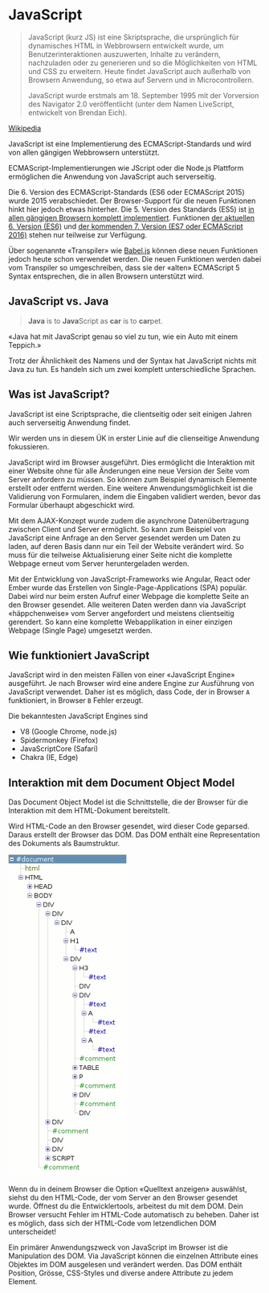 # JavaScript

> JavaScript \(kurz JS\) ist eine Skriptsprache, die ursprünglich für dynamisches HTML in Webbrowsern entwickelt wurde, um Benutzerinteraktionen auszuwerten, Inhalte zu verändern, nachzuladen oder zu generieren und so die Möglichkeiten von HTML und CSS zu erweitern. Heute findet JavaScript auch außerhalb von Browsern Anwendung, so etwa auf Servern und in Microcontrollern.
>
> JavaScript wurde erstmals am 18. September 1995 mit der Vorversion des Navigator 2.0 veröffentlicht \(unter dem Namen LiveScript, entwickelt von Brendan Eich\).

[Wikipedia](https://de.wikipedia.org/wiki/JavaScript)

JavaScript ist eine Implementierung des ECMAScript-Standards und wird von allen gängigen Webbrowsern unterstützt.

ECMAScript-Implementierungen wie JScript oder die Node.js Plattform ermöglichen die Anwendung von JavaScript auch serverseitig.

Die 6. Version des ECMAScript-Standards \(ES6 oder ECMAScript 2015\) wurde 2015 verabschiedet. Der Browser-Support für die neuen Funktionen hinkt hier jedoch etwas hinterher. Die 5. Version des Standards \(ES5\) ist [in allen gängigen Browsern komplett implementiert](https://kangax.github.io/compat-table/es5/). Funktionen [der aktuellen 6. Version \(ES6\)](https://kangax.github.io/compat-table/es6/) und [der kommenden 7. Version \(ES7 oder ECMAScript 2016\)](https://kangax.github.io/compat-table/es7/) stehen nur teilweise zur Verfügung.

Über sogenannte «Transpiler» wie [Babel.js](https://babeljs.io/) können diese neuen Funktionen jedoch heute schon verwendet werden. Die neuen Funktionen werden dabei vom Transpiler so umgeschreiben, dass sie der «alten» ECMAScript 5 Syntax entsprechen, die in allen Browsern unterstützt wird.

## JavaScript vs. Java

> **Java** is to **Java**Script as **car** is to **car**pet.

«Java hat mit JavaScript genau so viel zu tun, wie ein Auto mit einem Teppich.»

Trotz der Ähnlichkeit des Namens und der Syntax hat JavaScript nichts mit Java zu tun. Es handeln sich um zwei komplett unterschiedliche Sprachen.

## Was ist JavaScript?

JavaScript ist eine Scriptsprache, die clientseitig oder seit einigen Jahren auch serverseitig Anwendung findet.

Wir werden uns in diesem ÜK in erster Linie auf die clienseitige Anwendung fokussieren.

JavaScript wird im Browser ausgeführt. Dies ermöglicht die Interaktion mit einer Website ohne für alle Änderungen eine neue Version der Seite vom Server anfordern zu müssen. So können zum Beispiel dynamisch Elemente erstellt oder entfernt werden. Eine weitere Anwendungsmöglichkeit ist die Validierung von Formularen, indem die Eingaben validiert werden, bevor das Formular überhaupt abgeschickt wird.

Mit dem AJAX-Konzept wurde zudem die asynchrone Datenübertragung zwischen Client und Server ermöglicht. So kann zum Beispiel von JavaScript eine Anfrage an den Server gesendet werden um Daten zu laden, auf deren Basis dann nur ein Teil der Website verändert wird. So muss für die teilweise Aktualisierung einer Seite nicht die komplette Webpage erneut vom Server heruntergeladen werden.

Mit der Entwicklung von JavaScript-Frameworks wie Angular, React oder Ember wurde das Erstellen von Single-Page-Applications \(SPA\) populär. Dabei wird nur beim ersten Aufruf einer Webpage die komplette Seite an den Browser gesendet. Alle weiteren Daten werden dann via JavaScript «häppchenweise» vom Server angefordert und meistens clientseitig gerendert. So kann eine komplette Webapplikation in einer einzigen Webpage \(Single Page\) umgesetzt werden.

## Wie funktioniert JavaScript

JavaScript wird in den meisten Fällen von einer «JavaScript Engine» ausgeführt. Je nach Browser wird eine andere Engine zur Ausführung von JavaScript verwendet. Daher ist es möglich, dass Code, der in Browser `A` funktioniert, in Browser `B` Fehler erzeugt.

Die bekanntesten JavaScript Engines sind

* V8 \(Google Chrome, node.js\)
* Spidermonkey \(Firefox\)
* JavaScriptCore \(Safari\)
* Chakra \(IE, Edge\)

## Interaktion mit dem Document Object Model

Das Document Object Model ist die Schnittstelle, die der Browser für die Interaktion mit dem HTML-Dokument bereitstellt.

Wird HTML-Code an den Browser gesendet, wird dieser Code geparsed. Daraus erstellt der Browser das DOM. Das DOM enthält eine Representation des Dokuments als Baumstruktur.

![](../../.gitbook/assets/dom.png)

Wenn du in deinem Browser die Option «Quelltext anzeigen» auswählst, siehst du den HTML-Code, der vom Server an den Browser gesendet wurde. Öffnest du die Entwicklertools, arbeitest du mit dem DOM. Dein Browser versucht Fehler im HTML-Code automatisch zu beheben. Daher ist es möglich, dass sich der HTML-Code vom letzendlichen DOM unterscheidet!

Ein primärer Anwendungszweck von JavaScript im Browser ist die Manipulation des DOM. Via JavaScript können die einzelnen Attribute eines Objektes im DOM ausgelesen und verändert werden. Das DOM enthält Position, Grösse, CSS-Styles und diverse andere Attribute zu jedem Element.

